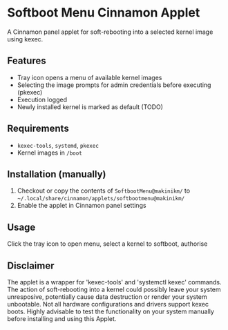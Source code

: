# Softboot Menu Cinnamon Applet

A Cinnamon panel applet for soft-rebooting into a selected kernel image using kexec.

## Features
- Tray icon opens a menu of available kernel images
- Selecting the image prompts for admin credentials before executing (pkexec)
- Execution logged
- Newly installed kernel is marked as default (TODO)

## Requirements
- `kexec-tools`, `systemd`, `pkexec`
- Kernel images in `/boot`

## Installation (manually)
1. Checkout or copy the contents of `SoftbootMenu@makinikm/` to `~/.local/share/cinnamon/applets/softbootmenu@makinikm/`
2. Enable the applet in Cinnamon panel settings

## Usage
Click the tray icon to open menu, select a kernel to softboot, authorise

## Disclaimer
The applet is a wrapper for 'kexec-tools' and 'systemctl kexec' commands. The action of soft-rebooting into a kernel could possibly leave your system unresposive, potentially cause data destruction or render your system unbootable. Not all hardware configurations and drivers support kexec boots. Highly advisable to test the functionality on your system manually before installing and using this Applet.
